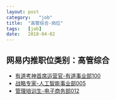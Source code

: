 ```yaml
---
layout:	post
category:	"job"
title:	"高管综合-岗位"
tags:	[job]
date:	2018-04-02
---
```

## 网易内推职位类别：高管综合
- [有道考神首席运营官-有道事业部100](http://bole.netease.com/position/h5/detail.do?id=8707&rcode=D1O21582aT)
- [战略专家-人工智能事业部005](http://bole.netease.com/position/h5/detail.do?id=6777&rcode=D1O21582aT)
- [管理培训生-电子商务部012](http://bole.netease.com/position/h5/detail.do?id=6417&rcode=D1O21582aT)
